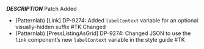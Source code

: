 ___DESCRIPTION___
Patch
Added
- (Patternlab) [Link] DP-9274: Added `labelContext` variable for an optional visually-hidden suffix #TK
Changed
- (Patternlab) [PressListingAsGrid] DP-9274: Changed JSON to use the `link` component’s new `labelContext` variable in the style guide #TK